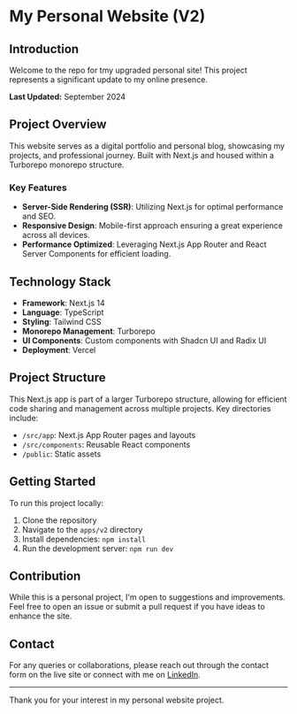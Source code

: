 # My Personal Website (V2)

## Introduction

Welcome to the repo for tmy upgraded personal site! This project represents a significant update to my online presence.

**Last Updated:** September 2024

## Project Overview

This website serves as a digital portfolio and personal blog, showcasing my projects, and professional journey. Built with Next.js and housed within a Turborepo monorepo structure. 

### Key Features

- **Server-Side Rendering (SSR)**: Utilizing Next.js for optimal performance and SEO.
- **Responsive Design**: Mobile-first approach ensuring a great experience across all devices.
- **Performance Optimized**: Leveraging Next.js App Router and React Server Components for efficient loading.

## Technology Stack

- **Framework**: Next.js 14
- **Language**: TypeScript
- **Styling**: Tailwind CSS
- **Monorepo Management**: Turborepo
- **UI Components**: Custom components with Shadcn UI and Radix UI
- **Deployment**: Vercel 

## Project Structure

This Next.js app is part of a larger Turborepo structure, allowing for efficient code sharing and management across multiple projects. Key directories include:

- `/src/app`: Next.js App Router pages and layouts
- `/src/components`: Reusable React components
- `/public`: Static assets

## Getting Started

To run this project locally:

1. Clone the repository
2. Navigate to the `apps/v2` directory
3. Install dependencies: `npm install`
4. Run the development server: `npm run dev`

## Contribution

While this is a personal project, I'm open to suggestions and improvements. Feel free to open an issue or submit a pull request if you have ideas to enhance the site.


## Contact

For any queries or collaborations, please reach out through the contact form on the live site or connect with me on [LinkedIn](https://linkedin.com/in/liamgermain).

---

Thank you for your interest in my personal website project. 

